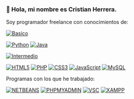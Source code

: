 ### 👋 Hola, mi nombre es Cristian Herrera.

Soy programador freelance con conocimientos de:

[![Basico](https://img.shields.io/badge/Nivel-Basico-yellow?style=plastic&logo=&logoColor=white&labelColor=101010)]()

[![Python](https://img.shields.io/badge/Python-#3776AB?style=for-the-badge&logo=python&logoColor=white&labelColor=101010)]()
[![Java](https://img.shields.io/badge/Java-#F7DF1E?style=for-the-badge&logo=java&logoColor=white&labelColor=101010)]()

[![Intermedio](https://img.shields.io/badge/Nivel-Intermedio-orange?style=plastic&logo=&logoColor=white&labelColor=101010)]()

[![HTML5](https://img.shields.io/badge/HTML5-#E34F26?style=for-the-badge&logo=html5&logoColor=white&labelColor=101010)]()
[![PHP](https://img.shields.io/badge/PHP-#777BB4?style=for-the-badge&logo=php&logoColor=white&labelColor=101010)]()
[![CSS3](https://img.shields.io/badge/CSS3-#1572B6?style=for-the-badge&logo=css3&logoColor=white&labelColor=101010)]()
[![JavaScript](https://img.shields.io/badge/JavaScript-#3776AB?style=for-the-badge&logo=javascript&logoColor=white&labelColor=101010)]()
[![MySQL](https://img.shields.io/badge/MySQL-#4479A1?style=for-the-badge&logo=mysql&logoColor=white&labelColor=101010)]()

Programas con los que he trabajado:

[![NETBEANS](https://img.shields.io/badge/NetBeans-#1B6AC6?style=for-the-badge&logo=netbeans&logoColor=white&labelColor=101010)]()
[![PHPMYADMIN](https://img.shields.io/badge/phpMyAdmin-#6C78AF?style=for-the-badge&logo=vscode&logoColor=white&labelColor=101010)]()
[![VSC](https://img.shields.io/badge/Visual_Studio_Code-#5C2D91?style=for-the-badge&logo=vscode&logoColor=white&labelColor=101010)]()
[![XAMPP](https://img.shields.io/badge/XAMPP-#FB7A24?style=for-the-badge&logo=xampp&logoColor=white&labelColor=101010)]()
